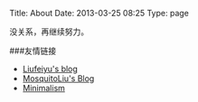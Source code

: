 Title: About
Date: 2013-03-25 08:25 
Type: page

没关系，再继续努力。


###友情链接
-  [Liufeiyu's blog](http://liufeiyu.cn/)
-  [MosquitoLiu's Blog](http://blog.mosquitoliu.com/)
-  [Minimalism](http://xmtsui.github.com/tsui/)